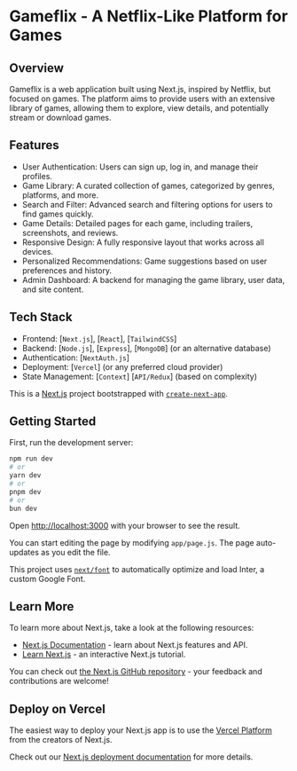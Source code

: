 # Gameflix - A Netflix-Like Platform for Games
## Overview

Gameflix is a web application built using Next.js, inspired by Netflix, but focused on games. The platform aims to provide users with an extensive library of games, allowing them to explore, view details, and potentially stream or download games.
## Features

- User Authentication: Users can sign up, log in, and manage their profiles.
- Game Library: A curated collection of games, categorized by genres, platforms, and more.
- Search and Filter: Advanced search and filtering options for users to find games quickly.
- Game Details: Detailed pages for each game, including trailers, screenshots, and reviews.
- Responsive Design: A fully responsive layout that works across all devices.
- Personalized Recommendations: Game suggestions based on user preferences and history.
- Admin Dashboard: A backend for managing the game library, user data, and site content.

## Tech Stack

- Frontend: [`Next.js`], [`React`], [`TailwindCSS`]
- Backend: [`Node.js`], [`Express`], [`MongoDB`] (or an alternative database)
- Authentication: [`NextAuth.js`]
- Deployment: [`Vercel`] (or any preferred cloud provider)
- State Management: [`Context`] [`API/Redux`] (based on complexity)



This is a [Next.js](https://nextjs.org/) project bootstrapped with [`create-next-app`](https://github.com/vercel/next.js/tree/canary/packages/create-next-app).

## Getting Started

First, run the development server:

```bash
npm run dev
# or
yarn dev
# or
pnpm dev
# or
bun dev
```

Open [http://localhost:3000](http://localhost:3000) with your browser to see the result.

You can start editing the page by modifying `app/page.js`. The page auto-updates as you edit the file.

This project uses [`next/font`](https://nextjs.org/docs/basic-features/font-optimization) to automatically optimize and load Inter, a custom Google Font.

## Learn More

To learn more about Next.js, take a look at the following resources:

- [Next.js Documentation](https://nextjs.org/docs) - learn about Next.js features and API.
- [Learn Next.js](https://nextjs.org/learn) - an interactive Next.js tutorial.

You can check out [the Next.js GitHub repository](https://github.com/vercel/next.js/) - your feedback and contributions are welcome!

## Deploy on Vercel

The easiest way to deploy your Next.js app is to use the [Vercel Platform](https://vercel.com/new?utm_medium=default-template&filter=next.js&utm_source=create-next-app&utm_campaign=create-next-app-readme) from the creators of Next.js.

Check out our [Next.js deployment documentation](https://nextjs.org/docs/deployment) for more details.
